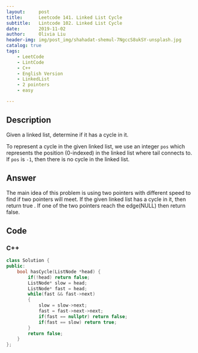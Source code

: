 ```yaml
---
layout:     post
title:      Leetcode 141. Linked List Cycle
subtitle:   Lintcode 102. Linked List Cycle
date:       2019-11-02
author:     Olivia Liu
header-img: img/post_img/shahadat-shemul-7NgccS8ukSY-unsplash.jpg
catalog: true
tags:
    - LeetCode
    - LintCode
    - C++
    - English Version
    - LinkedList
	- 2 pointers
    - easy

---
```


## Description

Given a linked list, determine if it has a cycle in it.

To represent a cycle in the given linked list, we use an integer `pos` which represents the position (0-indexed) in the linked list where tail connects to. If `pos` is `-1`, then there is no cycle in the linked list.

## Answer

The main idea of this problem is using two pointers with different speed to find if two pointers will meet. If the given linked list has a cycle in it, then return true . If one of the two pointers reach the edge(NULL) then return false. 

## Code

### C++

```c++
class Solution {
public:
    bool hasCycle(ListNode *head) {
        if(!head) return false;
        ListNode* slow = head;
        ListNode* fast = head;
        while(fast && fast->next)
        {
            slow = slow->next;
            fast = fast->next->next;
            if(fast == nullptr) return false;
            if(fast == slow) return true;
        }
        return false;
    }
};
```

